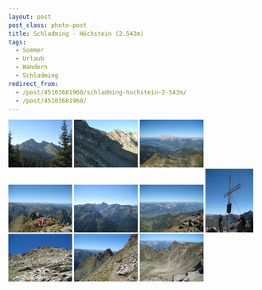 ```yaml
---
layout: post
post_class: photo-post
title: Schladming - Höchstein (2.543m)
tags:
  - Sommer
  - Urlaub
  - Wandern
  - Schladming
redirect_from:
  - /post/45103681968/schladming-hochstein-2-543m/
  - /post/45103681968/
---
```

[![](/photos/2012-09-09-01-th.jpg)](/photos/2012-09-09-01-hd.jpg)
[![](/photos/2012-09-09-02-th.jpg)](/photos/2012-09-09-02-hd.jpg)
[![](/photos/2012-09-09-03-th.jpg)](/photos/2012-09-09-03-hd.jpg)
[![](/photos/2012-09-09-04-th.jpg)](/photos/2012-09-09-04-hd.jpg)
[![](/photos/2012-09-09-05-th.jpg)](/photos/2012-09-09-05-hd.jpg)
[![](/photos/2012-09-09-06-th.jpg)](/photos/2012-09-09-06-hd.jpg)
[![](/photos/2012-09-09-07-th.jpg)](/photos/2012-09-09-07-hd.jpg)
[![](/photos/2012-09-09-08-th.jpg)](/photos/2012-09-09-08-hd.jpg)
[![](/photos/2012-09-09-09-th.jpg)](/photos/2012-09-09-09-hd.jpg)
[![](/photos/2012-09-09-10-th.jpg)](/photos/2012-09-09-10-hd.jpg)
